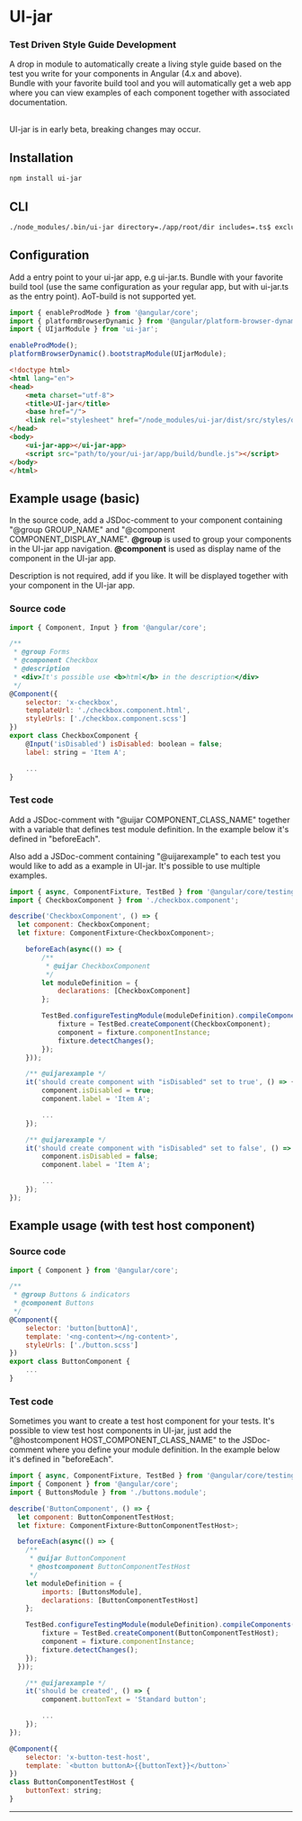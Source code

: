 # UI-jar
### Test Driven Style Guide Development
A drop in module to automatically create a living style guide based on the test you write for your components in Angular (4.x and above).<br/>
Bundle with your favorite build tool and you will automatically get a web app where you can view examples of each component together with associated documentation.<br/><br/>

UI-jar is in early beta, breaking changes may occur.

## Installation
```bash
npm install ui-jar
```

## CLI

```bash
./node_modules/.bin/ui-jar directory=./app/root/dir includes=.ts$ excludes=.excludes.ts$ urlPrefix=prefix/url
```

## Configuration

Add a entry point to your ui-jar app, e.g ui-jar.ts.
Bundle with your favorite build tool (use the same configuration as your regular app, but with ui-jar.ts as the entry point).
AoT-build is not supported yet.

```js
import { enableProdMode } from '@angular/core';
import { platformBrowserDynamic } from '@angular/platform-browser-dynamic';
import { UIjarModule } from 'ui-jar';

enableProdMode();
platformBrowserDynamic().bootstrapModule(UIjarModule);
```

```html
<!doctype html>
<html lang="en">
<head>
    <meta charset="utf-8">
    <title>UI-jar</title>
    <base href="/">
    <link rel="stylesheet" href="/node_modules/ui-jar/dist/src/styles/default.css" type="text/css">
</head>
<body>
    <ui-jar-app></ui-jar-app>
    <script src="path/to/your/ui-jar/app/build/bundle.js"></script>
</body>
</html>
```

## Example usage (basic)

In the source code, add a JSDoc-comment to your component containing "@group GROUP_NAME" and "@component COMPONENT_DISPLAY_NAME".
**@group** is used to group your components in the UI-jar app navigation.
**@component** is used as display name of the component in the UI-jar app.

Description is not required, add if you like. It will be displayed together with your component in the UI-jar app.

### Source code

```js
import { Component, Input } from '@angular/core';

/**
 * @group Forms
 * @component Checkbox
 * @description 
 * <div>It's possible use <b>html</b> in the description</div>
 */
@Component({
    selector: 'x-checkbox',
    templateUrl: './checkbox.component.html',
    styleUrls: ['./checkbox.component.scss']
})
export class CheckboxComponent {
    @Input('isDisabled') isDisabled: boolean = false;
    label: string = 'Item A';

    ...
}
```

### Test code

Add a JSDoc-comment with "@uijar COMPONENT_CLASS_NAME" together with a variable that defines test module definition.
In the example below it's defined in "beforeEach".

Also add a JSDoc-comment containing "@uijarexample" to each test you would like to add as a example in UI-jar.
It's possible to use multiple examples.

```js
import { async, ComponentFixture, TestBed } from '@angular/core/testing';
import { CheckboxComponent } from './checkbox.component';

describe('CheckboxComponent', () => {
  let component: CheckboxComponent;
  let fixture: ComponentFixture<CheckboxComponent>;

    beforeEach(async(() => {
        /** 
         * @uijar CheckboxComponent
         */
        let moduleDefinition = {
            declarations: [CheckboxComponent]
        };

        TestBed.configureTestingModule(moduleDefinition).compileComponents().then(() => {
            fixture = TestBed.createComponent(CheckboxComponent);
            component = fixture.componentInstance;
            fixture.detectChanges();      
        });
    }));

    /** @uijarexample */
    it('should create component with "isDisabled" set to true', () => {
        component.isDisabled = true;
        component.label = 'Item A';

        ...
    });

    /** @uijarexample */
    it('should create component with "isDisabled" set to false', () => {
        component.isDisabled = false;
        component.label = 'Item A';

        ...
    });
});
```

## Example usage (with test host component)

### Source code

```js
import { Component } from '@angular/core';

/**
 * @group Buttons & indicators
 * @component Buttons
 */
@Component({
    selector: 'button[buttonA]',
    template: '<ng-content></ng-content>',
    styleUrls: ['./button.scss']
})
export class ButtonComponent {
    ...
}
```

### Test code

Sometimes you want to create a test host component for your tests.
It's possible to view test host components in UI-jar, just add the "@hostcomponent HOST_COMPONENT_CLASS_NAME" to the JSDoc-comment where you define your module definition.
In the example below it's defined in "beforeEach".

```js
import { async, ComponentFixture, TestBed } from '@angular/core/testing';
import { Component } from '@angular/core';
import { ButtonsModule } from './buttons.module';

describe('ButtonComponent', () => {
  let component: ButtonComponentTestHost;
  let fixture: ComponentFixture<ButtonComponentTestHost>;

  beforeEach(async(() => {
    /** 
     * @uijar ButtonComponent
     * @hostcomponent ButtonComponentTestHost
     */
    let moduleDefinition = { 
        imports: [ButtonsModule],
        declarations: [ButtonComponentTestHost]
    };

    TestBed.configureTestingModule(moduleDefinition).compileComponents().then(() => {
        fixture = TestBed.createComponent(ButtonComponentTestHost);
        component = fixture.componentInstance;
        fixture.detectChanges();
    });
  }));

    /** @uijarexample */
    it('should be created', () => {
        component.buttonText = 'Standard button';

        ...
    });
});

@Component({
    selector: 'x-button-test-host',
    template: `<button buttonA>{{buttonText}}</button>`
})
class ButtonComponentTestHost {
    buttonText: string;
}
```

----